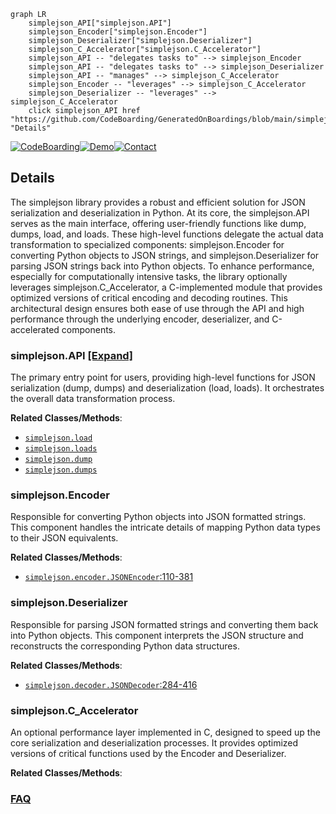 ```mermaid
graph LR
    simplejson_API["simplejson.API"]
    simplejson_Encoder["simplejson.Encoder"]
    simplejson_Deserializer["simplejson.Deserializer"]
    simplejson_C_Accelerator["simplejson.C_Accelerator"]
    simplejson_API -- "delegates tasks to" --> simplejson_Encoder
    simplejson_API -- "delegates tasks to" --> simplejson_Deserializer
    simplejson_API -- "manages" --> simplejson_C_Accelerator
    simplejson_Encoder -- "leverages" --> simplejson_C_Accelerator
    simplejson_Deserializer -- "leverages" --> simplejson_C_Accelerator
    click simplejson_API href "https://github.com/CodeBoarding/GeneratedOnBoardings/blob/main/simplejson/simplejson_API.md" "Details"
```

[![CodeBoarding](https://img.shields.io/badge/Generated%20by-CodeBoarding-9cf?style=flat-square)](https://github.com/CodeBoarding/GeneratedOnBoardings)[![Demo](https://img.shields.io/badge/Try%20our-Demo-blue?style=flat-square)](https://www.codeboarding.org/demo)[![Contact](https://img.shields.io/badge/Contact%20us%20-%20contact@codeboarding.org-lightgrey?style=flat-square)](mailto:contact@codeboarding.org)

## Details

The simplejson library provides a robust and efficient solution for JSON serialization and deserialization in Python. At its core, the simplejson.API serves as the main interface, offering user-friendly functions like dump, dumps, load, and loads. These high-level functions delegate the actual data transformation to specialized components: simplejson.Encoder for converting Python objects to JSON strings, and simplejson.Deserializer for parsing JSON strings back into Python objects. To enhance performance, especially for computationally intensive tasks, the library optionally leverages simplejson.C_Accelerator, a C-implemented module that provides optimized versions of critical encoding and decoding routines. This architectural design ensures both ease of use through the API and high performance through the underlying encoder, deserializer, and C-accelerated components.

### simplejson.API [[Expand]](./simplejson_API.md)
The primary entry point for users, providing high-level functions for JSON serialization (dump, dumps) and deserialization (load, loads). It orchestrates the overall data transformation process.


**Related Classes/Methods**:

- <a href="https://github.com/simplejson/simplejson/blob/master/simplejson/__init__.py" target="_blank" rel="noopener noreferrer">`simplejson.load`</a>
- <a href="https://github.com/simplejson/simplejson/blob/master/simplejson/__init__.py" target="_blank" rel="noopener noreferrer">`simplejson.loads`</a>
- <a href="https://github.com/simplejson/simplejson/blob/master/simplejson/__init__.py" target="_blank" rel="noopener noreferrer">`simplejson.dump`</a>
- <a href="https://github.com/simplejson/simplejson/blob/master/simplejson/__init__.py" target="_blank" rel="noopener noreferrer">`simplejson.dumps`</a>


### simplejson.Encoder
Responsible for converting Python objects into JSON formatted strings. This component handles the intricate details of mapping Python data types to their JSON equivalents.


**Related Classes/Methods**:

- <a href="https://github.com/simplejson/simplejson/blob/master/simplejson/encoder.py#L110-L381" target="_blank" rel="noopener noreferrer">`simplejson.encoder.JSONEncoder`:110-381</a>


### simplejson.Deserializer
Responsible for parsing JSON formatted strings and converting them back into Python objects. This component interprets the JSON structure and reconstructs the corresponding Python data structures.


**Related Classes/Methods**:

- <a href="https://github.com/simplejson/simplejson/blob/master/simplejson/decoder.py#L284-L416" target="_blank" rel="noopener noreferrer">`simplejson.decoder.JSONDecoder`:284-416</a>


### simplejson.C_Accelerator
An optional performance layer implemented in C, designed to speed up the core serialization and deserialization processes. It provides optimized versions of critical functions used by the Encoder and Deserializer.


**Related Classes/Methods**:





### [FAQ](https://github.com/CodeBoarding/GeneratedOnBoardings/tree/main?tab=readme-ov-file#faq)